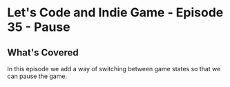 # Let's Code and Indie Game - Episode 35 - Pause

##  What's Covered

In this episode we add a way of switching between game states so that we can pause the game. 
